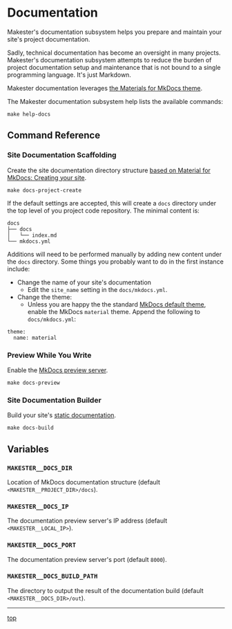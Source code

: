 # Documentation
Makester's documentation subsystem helps you prepare and maintain your site's project documentation.

Sadly, technical documentation has become an oversight in many projects. Makester's documentation subsystem attempts to reduce the burden of project documentation setup and maintenance that is not bound to a single programming language. It's just Markdown.

Makester documentation leverages [the Materials for MkDocs theme](https://squidfunk.github.io/mkdocs-material/).

The Makester documentation subsystem help lists the available commands:
```
make help-docs
```

## Command Reference

### Site Documentation Scaffolding
Create the site documentation directory structure
[based on Material for MkDocs: Creating your site](https://squidfunk.github.io/mkdocs-material/creating-your-site/).
```
make docs-project-create
```

If the default settings are accepted, this will create a `docs` directory under the top level of you project code repository. The minimal content is:
```
docs
├── docs
│   └── index.md
└── mkdocs.yml
```
Additions will need to be performed manually by adding new content under the `docs` directory. Some things you probably want to do in the first instance include:

- Change the name of your site's documentation
  - Edit the `site_name` setting in the `docs/mkdocs.yml`.
- Change the theme:
  - Unless you are happy the the standard [MkDocs default theme](https://www.mkdocs.org/), enable the MkDocs `material` theme. Append the following to `docs/mkdocs.yml`:
```
theme:
  name: material
```

### Preview While You Write
Enable the [MkDocs preview server](https://squidfunk.github.io/mkdocs-material/creating-your-site/#previewing-as-you-write).

```
make docs-preview
```

### Site Documentation Builder
Build your site's [static documentation](https://squidfunk.github.io/mkdocs-material/creating-your-site/#building-your-site).
```
make docs-build
```

## Variables

### `MAKESTER__DOCS_DIR`
Location of MkDocs documentation structure (default `<MAKESTER__PROJECT_DIR>/docs`).

### `MAKESTER__DOCS_IP`
The documentation preview server's IP address (default `<MAKESTER__LOCAL_IP>`).

### `MAKESTER__DOCS_PORT`
The documentation preview server's port (default `8000`).

### `MAKESTER__DOCS_BUILD_PATH`
The directory to output the result of the documentation build (default `<MAKESTER__DOCS_DIR>/out`).

---
[top](#documentation)
